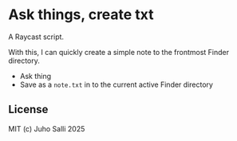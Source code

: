 # Ask things, create txt

A Raycast script.

With this, I can quickly create a simple note to the frontmost Finder directory.

- Ask thing
- Save as a `note.txt` in to the current active Finder directory

## License

MIT (c) Juho Salli 2025
